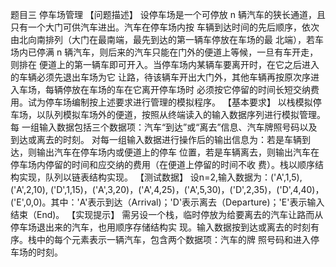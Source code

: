 题目三 停车场管理
【问题描述】
设停车场是一个可停放 n 辆汽车的狭长通道，且只有一个大门可供汽车进出。汽车在停车场内按
车辆到达时间的先后顺序，依次由北向南排列（大门在最南端，最先到达的第一辆车停放在车场的最
北端），若车场内已停满 n 辆汽车，则后来的汽车只能在门外的便道上等候，一旦有车开走，则排在
便道上的第一辆车即可开入。当停车场内某辆车要离开时，在它之后进入的车辆必须先退出车场为它
让路，待该辆车开出大门外，其他车辆再按原次序进入车场，每辆停放在车场的车在它离开停车场时
必须按它停留的时间长短交纳费用。试为停车场编制按上述要求进行管理的模拟程序。
【基本要求】
以栈模拟停车场，以队列模拟车场外的便道，按照从终端读入的输入数据序列进行模拟管理。每
一组输入数据包括三个数据项：汽车“到达”或“离去”信息、汽车牌照号码以及到达或离去的时刻。
对每一组输入数据进行操作后的输出信息为：若是车辆到达，则输出汽车在停车场内或便道上的停车
位置，若是车辆离去，则输出汽车在停车场内停留的时间和应交纳的费用（在便道上停留的时间不收
费）。栈以顺序结构实现，队列以链表结构实现。
【测试数据】
设n=2,输入数据为：('A',1,5), ('A',2,10), ('D',1,15)，('A',3,20)，('A',4,25)，('A',5,30)，('D',2,35)，('D',4,40)，
('E',0,0)。其中：'A'表示到达（Arrival)；'D'表示离去（Departure)；'E'表示输入结束（End)。 【实现提示】
需另设一个栈，临时停放为给要离去的汽车让路而从停车场退出来的汽车，也用顺序存储结构实
现。输入数据按到达或离去的时刻有序。栈中的每个元素表示一辆汽车，包含两个数据项：汽车的牌
照号码和进入停车场的时刻。
